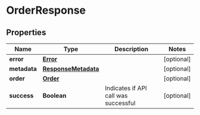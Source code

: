 
# OrderResponse

## Properties
Name | Type | Description | Notes
------------ | ------------- | ------------- | -------------
**error** | [**Error**](Error.md) |  |  [optional]
**metadata** | [**ResponseMetadata**](ResponseMetadata.md) |  |  [optional]
**order** | [**Order**](Order.md) |  |  [optional]
**success** | **Boolean** | Indicates if API call was successful |  [optional]



